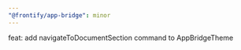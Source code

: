 ```yaml
---
"@frontify/app-bridge": minor
---
```


feat: add navigateToDocumentSection command to AppBridgeTheme
